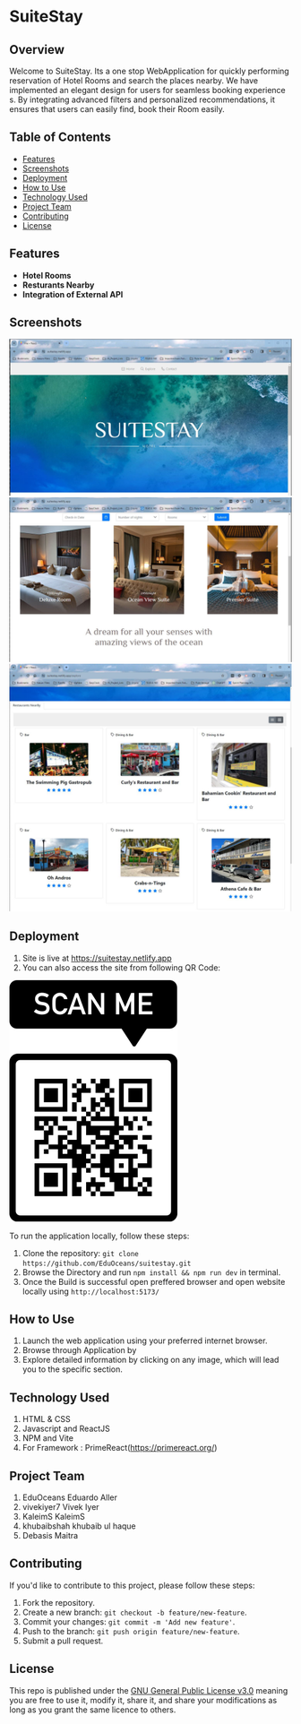 # SuiteStay

## Overview

Welcome to SuiteStay. Its a one stop WebApplication for quickly performing reservation of Hotel Rooms and search the places nearby. We have implemented an elegant design for users for seamless booking experience s. By integrating advanced filters and personalized recommendations, it ensures that users can easily find, book their Room easily.

## Table of Contents

- [Features](#features)
- [Screenshots](#screenshots)
- [Deployment](#deployment)
- [How to Use](#how-to-use)
- [Technology Used](#Technology-Used)
- [Project Team](#ProjectTeam)
- [Contributing](#contributing)
- [License](#license)

## Features

- **Hotel Rooms**
- **Resturants Nearby**
- **Integration of External API**

## Screenshots

![Screenshot1](/src/assets/finished_page/screenshot_1.JPG)
![Screenshot2](/src/assets/finished_page/screenshot_2.JPG)
![Screenshot3](/src/assets/finished_page/screenshot_3.JPG)

## Deployment

1. Site is live at <https://suitestay.netlify.app>
2. You can also access the site from following QR Code:

![Screenshot1](/src/assets/finished_page/QR_Code.png)

To run the application locally, follow these steps:

1. Clone the repository: `git clone https://github.com/EduOceans/suitestay.git`
2. Browse the Directory and run `npm install && npm run dev` in terminal.
3. Once the Build is successful open preffered browser and open website locally using `http://localhost:5173/`

## How to Use

1. Launch the web application using your preferred internet browser.
2. Browse through Application by 
3. Explore detailed information by clicking on any image, which will lead you to the specific section.

## Technology Used

1. HTML & CSS
2. Javascript and ReactJS
3. NPM and Vite
4. For Framework : PrimeReact(https://primereact.org/)

## Project Team

1. EduOceans Eduardo Aller 
2. vivekiyer7 Vivek Iyer
3. KaleimS KaleimS
4. khubaibshah khubaib ul haque
5. Debasis Maitra

## Contributing

If you'd like to contribute to this project, please follow these steps:

1. Fork the repository.
2. Create a new branch: `git checkout -b feature/new-feature`.
3. Commit your changes: `git commit -m 'Add new feature'`.
4. Push to the branch: `git push origin feature/new-feature`.
5. Submit a pull request.

## License

This repo is published under the [GNU General Public License v3.0](LICENSE) meaning you are free to use it, modify it, share it, and share your modifications as long as you grant the same licence to others.
